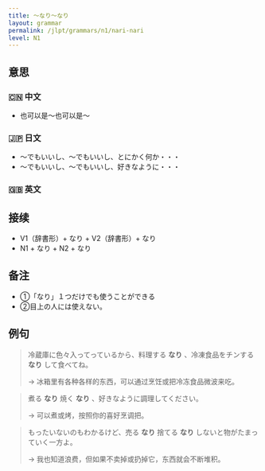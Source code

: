 ```yaml
---
title: 〜なり〜なり
layout: grammar
permalink: /jlpt/grammars/n1/nari-nari
level: N1
---
```


## 意思

### 🇨🇳 中文

- 也可以是〜也可以是〜

### 🇯🇵 日文

- 〜でもいいし、〜でもいいし、とにかく何か・・・
- 〜でもいいし、〜でもいいし、好きなように・・・

### 🇬🇧 英文


## 接续

- V1（辞書形）+ なり + V2（辞書形）+ なり
- N1 + なり + N2 + なり

## 备注

- ①「なり」１つだけでも使うことができる
- ②目上の人には使えない。

## 例句

> 冷蔵庫に色々入ってっているから、料理する **なり** 、冷凍食品をチンする **なり** して食べてね。
>
> → 冰箱里有各种各样的东西，可以通过烹饪或把冷冻食品微波来吃。

> 煮る **なり** 焼く **なり** 、好きなように調理してください。
>
> → 可以煮或烤，按照你的喜好烹调把。

> もったいないのもわかるけど、売る **なり** 捨てる **なり** しないと物がたまっていく一方よ。
>
> → 我也知道浪费，但如果不卖掉或扔掉它，东西就会不断堆积。

